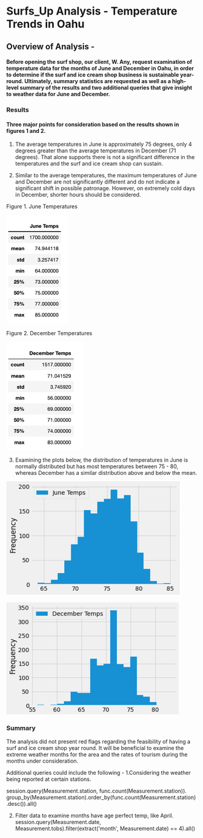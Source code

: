 # Surfs_Up Analysis - Temperature Trends in Oahu

## Overview of Analysis - 

#### Before opening the surf shop, our client, W. Any, request examination of  temperature data for the months of June and December in Oahu, in order to determine if the surf and ice cream shop business is sustainable year-round. Ultimately, summary statistics are requested as well as a high-level summary of the results and two additional queries that give insight to weather data for June and December.

### Results

#### Three major points for consideration based on the results shown in figures 1 and 2.  

1. The average temperatures in June is approximately 75 degrees, only 4 degrees greater than the average temperatures in December (71 degrees). That alone supports there is not a significant difference in the temperatures and the surf and ice cream shop can sustain. 

2. Similar to the average temperatures, the maximum temperatures of June and December are not significantly different and do not indicate a significant shift in possible patronage. However, on extremely cold days in December, shorter hours should be considered. 


Figure 1. June Temperatures

![June_Temps](Resources/June_Temps.png)


Figure 2. December Temperatures

![Dec_Temps](Resources/Dec_Temps.png)


3. Examining the plots below, the distribution of temperatures in June is normally distributed but has most temperatures between 75 - 80, whereas December has a similar distribution above and below the mean. 


![June_Distribution](Resources/June_Distribution.png)

![Dec_Distribution](Resources/Dec_Distribution.png)


### Summary 

The analysis did not present red flags regarding the feasibility of having a surf and ice cream shop  year round. It will be beneficial to examine the extreme weather months for the area and the rates of tourism during the months under consideration. 

Additional queries could include the following - 
1.Considering the weather being reported at certain stations. 

session.query(Measurement.station, func.count(Measurement.station)).\
group_by(Measurement.station).order_by(func.count(Measurement.station).desc()).all()

2. Filter data to examine months have age perfect temp, like April.
session.query(Measurement.date, Measurement.tobs).filter(extract('month', Measurement.date) == 4).all()
